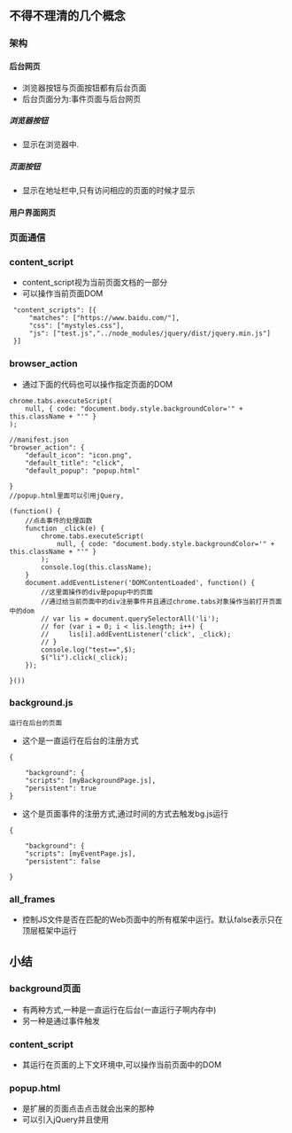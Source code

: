 ## 不得不理清的几个概念
### 架构

#### 后台网页
- 浏览器按钮与页面按钮都有后台页面
- 后台页面分为:事件页面与后台网页

##### 浏览器按钮
- 显示在浏览器中.
 
##### 页面按钮
- 显示在地址栏中,只有访问相应的页面的时候才显示


#### 用户界面网页

### 页面通信


### content_script
- content_script视为当前页面文档的一部分
- 可以操作当前页面DOM
```
 "content_scripts": [{
     "matches": ["https://www.baidu.com/"],
     "css": ["mystyles.css"],
     "js": ["test.js","../node_modules/jquery/dist/jquery.min.js"]
 }]

```

### browser_action 
- 通过下面的代码也可以操作指定页面的DOM
```
chrome.tabs.executeScript(
    null, { code: "document.body.style.backgroundColor='" + this.className + "'" }
);
```

```
//manifest.json
"browser_action": {
    "default_icon": "icon.png",
    "default_title": "click",
    "default_popup": "popup.html"

}
//popup.html里面可以引用jQuery,

(function() {
    //点击事件的处理函数
    function _click(e) {
        chrome.tabs.executeScript(
            null, { code: "document.body.style.backgroundColor='" + this.className + "'" }
        );
        console.log(this.className);
    }
    document.addEventListener('DOMContentLoaded', function() {
        //这里面操作的div是popup中的页面
        //通过给当前页面中的div注册事件并且通过chrome.tabs对象操作当前打开页面中的dom
        // var lis = document.querySelectorAll('li');
        // for (var i = 0; i < lis.length; i++) {
        //     lis[i].addEventListener('click', _click);
        // }
        console.log("test==",$);
        $("li").click(_click);
    });

}())

```

### background.js

`运行在后台的页面`


- 这个是一直运行在后台的注册方式

```
{

	"background": {
	"scripts": [myBackgroundPage.js],
	"persistent": true
}

```

- 这个是页面事件的注册方式,通过时间的方式去触发bg.js运行

```
{

	"background": {
	"scripts": [myEventPage.js],
	"persistent": false

}
```

### all_frames
- 控制JS文件是否在匹配的Web页面中的所有框架中运行。默认false表示只在顶层框架中运行

## 小结 
### background页面
- 有两种方式,一种是一直运行在后台(一直运行子啊内存中)
- 另一种是通过事件触发


### content_script
- 其运行在页面的上下文环境中,可以操作当前页面中的DOM

### popup.html
- 是扩展的页面点击点击就会出来的那种
- 可以引入jQuery并且使用



